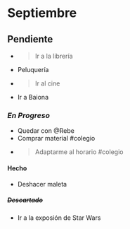 # Septiembre

## Pendiente

- > Ir a la librería
- Peluquería
- > Ir al cine
- Ir a Baiona

### _En Progreso_

- Quedar con @Rebe
- Comprar material #colegio
- > Adaptarme al horario #colegio

#### Hecho

- Deshacer maleta

##### ~~Descartado~~

- Ir a la exposión de Star Wars
